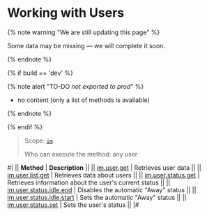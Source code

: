 # Working with Users

{% note warning "We are still updating this page" %}

Some data may be missing — we will complete it soon.

{% endnote %}

{% if build == 'dev' %}

{% note alert "TO-DO _not exported to prod_" %}

- no content (only a list of methods is available)

{% endnote %}

{% endif %}

> Scope: [`im`](../../scopes/permissions.md)
>
> Who can execute the method: any user

#| 
|| **Method** | **Description** ||
|| [im.user.get](./im-user-get.md) | Retrieves user data ||
|| [im.user.list.get](./im-user-list-get.md) | Retrieves data about users ||
|| [im.user.status.get](./im-user-status-get.md) | Retrieves information about the user's current status ||
|| [im.user.status.idle.end](./im-user-status-idle-end.md) | Disables the automatic "Away" status ||
|| [im.user.status.idle.start](./im-user-status-idle-start.md) | Sets the automatic "Away" status ||
|| [im.user.status.set](./im-user-status-set.md) | Sets the user's status ||
|#